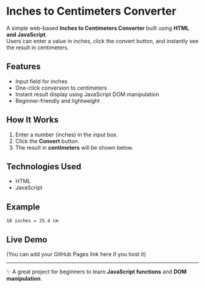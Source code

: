 # Inches to Centimeters Converter

A simple web-based **Inches to Centimeters Converter** built using **HTML and JavaScript**.  
Users can enter a value in inches, click the convert button, and instantly see the result in centimeters.  

## Features
- Input field for inches  
- One-click conversion to centimeters  
- Instant result display using JavaScript DOM manipulation  
- Beginner-friendly and lightweight  

## How It Works
1. Enter a number (inches) in the input box.  
2. Click the **Convert** button.  
3. The result in **centimeters** will be shown below.  

## Technologies Used
- HTML  
- JavaScript  

## Example
`10 inches = 25.4 cm`

## Live Demo
(You can add your GitHub Pages link here if you host it)

---
✨ A great project for beginners to learn **JavaScript functions** and **DOM manipulation**.